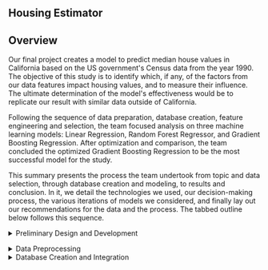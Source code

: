 
## Housing Estimator




## Overview
Our final project creates a model to predict median house values in California based on the US government's Census data from the year 1990. The objective of this study is to identify which, if any, of the factors from our data features impact housing values, and to measure their influence. The ultimate determination of the model's effectiveness would be to replicate our result with similar data outside of California.

Following the sequence of data preparation, database creation, feature engineering and selection, the team focused analysis on three machine learning models: Linear Regression, Random Forest Regressor, and Gradient Boosting Regression.  After optimization and comparison, the team concluded the optimized Gradient Boosting Regression to be the most successful model for the study. 

This summary presents the process the team undertook from topic and data selection, through database creation and modeling, to results and conclusion. In it, we detail the technologies we used, our decision-making process, the various iterations of models we considered, and finally lay out our recommendations for the data and the process.  The tabbed outline below follows this sequence.


<details><summary> Preliminary Design and Development </summary>

<p>
  
## Study Design    
The study design followed 5 main steps:  

- Identify the topic  
- Identify our data sources    
- Identify the question to be answered     
- Specify the target variable     
- Determine the model  
  
## Topic and Data Selection    
The topic was selected was housing value trends. Given most recent trends, the team felt that the topic was interesting and relevant, providing a rich opportunity in terms of available data and the broad array of features which can be modeled.  

 ### Criteria for Data Selection    

We selected the California Housing Prices database from Kaggle (https://www.kaggle.com/datasets/camnugent/california-housing-prices, details below), median house prices for California districts derived from the 1990 census. This dataset originated S&P Letters Data abnd We collected information on the variables using all the block groups in California from the 1990 Cens us. In this sample a block group on average includes 1425.5 individuals living in a geographically co mpact area. Naturally, the geographical area included varies inversely with the population density. W e computed distances among the centroids of each block group as measured in latitude and longitude. W e excluded all the block groups reporting zero entries for the independent and dependent variables. T he final data contained 20,640 observations on 9 variables. The dependent variable is ln(median house value).

                               Bols    tols
INTERCEPT		       11.4939 275.7518
MEDIAN INCOME	       0.4790  45.7768
MEDIAN INCOME2	       -0.0166 -9.4841
MEDIAN INCOME3	       -0.0002 -1.9157
ln(MEDIAN AGE)	       0.1570  33.6123
ln(TOTAL ROOMS/ POPULATION)    -0.8582 -56.1280
ln(BEDROOMS/ POPULATION)       0.8043  38.0685
ln(POPULATION/ HOUSEHOLDS)     -0.4077 -20.8762
ln(HOUSEHOLDS)	       0.0477  13.0792The Census data  data includes house features (age of the house, number of rooms, number of bedrooms), and community characteristics (median income, number of households, and geographic location).  We added additional context features through weather API calls and county employment rates to expand the scope of the Census data and enlarge the pool of potential influential factors.  In addition to the features above, the team researched availability of community crime statistics and economic indicators.  The deciding factor of whether to include more variables was based on accessibility of the data and on ease with which external data could be merged into the larger dataset. In the end, the team opted for a weather API call and census data on business establishments and number of employees.  

## The Database    

### Description  
Because this project is based on a machine learning model, one of the most important characteristics was the size of the dataset.  Both overfitting and underfitting are primary concerns in machine learning modelling.  Having a large enough data set helps control for both those conditions. The team set the minimal standard of 10,000 rows to meet this requirement.  This size specification narrowed the number of sources suitable for analysis.   After some searching, the team identified the US Census 1990 dataset from Kaggle ( as the main data source, augmented by other data sources. The California Housing Prices database is comprehensive, wide-ranging, saturated in geographic area, and includes geographical location coordinates which can link to a wide range of other data sources.  The external data for county employment figures were derived from census data (Census.gov) and weather from openweathermap.org, both called using APIs. The population information is the Kaggle California cities dataset. After cleaning, restructuring, refining and merging the individual datasets,  these four datasets became the production database and subsequently housed in AWS and connected in pgAdmin.

#### Component datasets: details
- **Census.csv**: 
    1990 Census data on communities   
    Selected features (3):   
    - counties 
    - Employees 
    - Establishments 
    Observations: 60

 - **Housing.csv**:  
    1999 Census data on housing in communities in California    
    Data is gathered by block  
    Features (11):  
	
| Column Name | Description |  
| --------------- | --------------- |   
|longitude|A measure of how far west a house is; a higher value is farther west| 
|latitude	|A measure of how far north a house is; a higher value is farther north|
|housingMedianAge	|Median age of a house within a block; a lower number is a newer building|
|totalRooms	|Total number of rooms within a block|
|totalBedrooms	|Total number of bedrooms within a block|
|population	|Total number of people residing within a block|
|households	|Total number of households, a group of people residing within a home unit, for a block|
|medianIncome	|Median income for households within a block of houses (measured in tens of thousands of US Dollars)|
|medianHouseValue	|Median house value for households within a block (measured in US Dollars)|
|oceanProximity	|Location of the house w.r.t ocean/sea|  
	
    Observations: 20,641
	
- **Weather data**:  
    Weather for specific date called through weather API  
    Features (5):  
    - Max Temp  
    - Humidity  
    - Cloudiness  
    - Wind Speed  
    - Description  
    Observations: 20,433 (after merge with cleaned housing dataset)  

- **Population data**:  
    Population information by county and city   
    Features (7):  
    - County  
    - City   
    - Incorporation_date  
    - pop_april_1980  
    - pop_april_1990  
    - pop_april_2000  
    - pop_april_2010  
    Observations: 455
	
## Limitations of the Data Set  
  While detailed within the features offered, this dataset had some limitations:  
  
    - the data is gathered by block; however, the data varies by unit   
        - 3 features are median values:  
	    - age of the houses per block;        
	    - income of the population per block; and,       
	    - value of the houses per block      
	- 4 are totals of the represented features within a block: 
	    - number of rooms     
	    - number of bedrooms      
	    - number of people    
            - number of households      

Scaling the data brings the input data points closer together; however, it is more difficult to get a good understanding of what the data is actually saying in interpreting results. For example, it is difficut to properly weight total number of rooms on a block as part of individual house values. If the data set had included the number of houses or dwellings being counted in the per-block reference frame, we could have created calculated features to include in the analysis, such as median number of rooms per house or median number of residents.  
	
Lastly, the data reflects a single point in time, so the  characteristics relevant to house values cannot be observed over time rendering it relatively static. With time data, it would be possible to see how impacts change with the changes in the values of the features themselves, and thus get a more accurate undersanding of true trends.  	
 
</p>
</details>

<p>
<details><summary>Data Preprocessing</summary>

## Structuring and Cleaning   
Data preparation began with creating a preliminary data structure usng Pandas to merge and join the individual datasets. Creating common columns to link the datasets was the first step.  The housing file did not include any city names, only the geographic coordinates.  The other datasets were identified by city and county.  The initial transformation added the specific city and county names to the housing dataset by using city.py and the location coordinates to list and append each city name to the housing set. 

 ### Census Data  
 #### Starting URL for Census Data API Call.  
url = "https://api.census.gov/data/1990/cbp?get=GEO_TTL,EMP,ESTAB&for=county:*&in=state:06&key=" + census_api_key   
census = requests.get(url).json()  
df = pd.DataFrame(census)  

**Input Dataset**  

 ![image](https://user-images.githubusercontent.com/101474477/184517692-656ea19d-258b-459f-b8a4-61af6fb7cde9.png)

Cleaning and Manipulation:  
new_columns = ['County', 'Employees', 'Establishments', 'State', 'County Code']
df['County'] = df['County'].map(lambda x: x.rstrip(" County, CA")
df = df.drop(columns=['State', 'County Code'])  

**Output Dataset**  

![image](https://user-images.githubusercontent.com/101474477/184517942-b7e7fd2d-e4c3-458a-8407-3788593f9d64.png)


### Population Data   

file = '../Data/cal_populations_city.csv'  
	
**Input Dataset** 
	
![image](https://user-images.githubusercontent.com/101474477/184518484-faac1560-0ac1-417b-9197-56e92bf57d7c.png)

 
**Output Dataset** 
	
df = df.drop(columns=['Incorportation_date', 'pop_april_1980', 'pop_april_2000', 'pop_april_2010'])  

![image](https://user-images.githubusercontent.com/101474477/184518591-dcf3d531-b956-4e49-9029-66b6bc6b5a35.png)

### Weather Data  	

-Use citypy to join city name to geographical coordinates    
	city = citipy.nearest_city(coordinate[0], coordinate[1]).city_name  

#### Parse the JSON and retrieve data.  
        city_weather = requests.get(city_url).json()  
        #### Parse out the needed data.     
        city_max_temp = city_weather["main"]["temp_max"]  
        city_humidity = city_weather["main"]["humidity"]  
        city_clouds = city_weather["clouds"]["all"]  
        city_wind = city_weather["wind"]["speed"]  
        city_description = city_weather["weather"][0]["description"]  
        #### Append the city information into city_data list.    
        city_data.append({"City": city.title(),    
                          "Max Temp": city_max_temp,  
                          "Humidity": city_humidity,  
                          "Cloudiness": city_clouds,  
                          "Wind Speed": city_wind,  
                          "Description": city_description})  

**Output Dataset**
	
![image](https://user-images.githubusercontent.com/101474477/184518678-260be8a9-4737-423c-b278-c5f38937b350.png)

### Final Dataset

**Input Dataset**
	
![image](https://user-images.githubusercontent.com/101474477/184518831-d28b4d60-2a12-4dfb-ae52-c579e0013152.png)

**Output Dataset**
	
![image](https://user-images.githubusercontent.com/101474477/184518858-df74aed6-729e-4131-aa14-46b62006a836.png)

	
</p>
</details>

<details><summary>Database Creation and Integration</summary>

## Creating the Table Structure in pgAdmin
	
The team decided to use AWS as the static data repository and use pgAdmin to create the production database. The tables were created in pgAdmin first following the schema:   

![image](https://user-images.githubusercontent.com/101474477/184518914-16ad6780-6e8e-4954-bbc8-e16e3c47df27.png)  
	
The static datasets were then called into pgAdmin through Spark.
	
![image](https://user-images.githubusercontent.com/101474477/184520065-39833e33-0322-4be6-8203-f0e55a328a42.png)

Weather, population, and census were joined into the main dataset, clean_merged_data.csv.  After being instantiated and joined, the final database was saved to a .csv file and read into Pandas for final data preparation and modelling.

**Output database: clean_merged_data.csv**
	**Observations: 11,454**

<details><summary>Technologies</summary>
Technologies, languages, tools, and algorithms used throughout the project

<p>
API calls
matplotlib.pyplot 
collections Counter
seaborn 
Python 
Jupyter Notebook
R and R Studio
Pandas, numpy, citypy
Mlenv environment
Linear Regression
GradientBoostingRegressor
Random Forest Regressor
Database Integration:
AWS Relational Database System
pgAdmin
prosgresSQL

sklearn.ensemble RandomForestRegressor
sklearn.datasets make_regression
sklearn.ensemble HistGradientBoostingRegressor
sklearn.preprocessing LabelEncoder
sklearn metrics

sklearn.ensemble RandomForestRegressor
sklearn.preprocessing StandardScaler
sklearn.model_selection train_test_split
sklearn.metrics accuracy_score, classification_report
</p>
</details>

<details><summary>Data Exploration</summary>

<p>

Concurrent with data cleaning and structuring, the team conducted preliminary data analysis to get a feel for the data itself.  This took the form of histogram and rough regression on the database elements.

#### Histograms  
![image](https://user-images.githubusercontent.com/101474477/184519340-7aeb165e-fb85-45ae-a81f-c69508b42a65.png)

![image](https://user-images.githubusercontent.com/101474477/184519385-9baa560a-2d00-4646-98e3-dbda83034041.png)

Few of the variables plotted had normal distributions. Households heavily skew left as do population, total rooms, and total bedrooms. Median house age, median income, and median house value are more symmetrically distributed as are maximum temperature, humidity and wind speed. 

#### Simple Univariate Regression  
Regression plots of these variables against the target variable, median house value, are shown below.  The coefficients are the intercept and the slope for each variable. These become the equation for the value predictions for median house value given the value of the independent variable. The formula for the plot of the regression line is y = a+bx where a is the intercept, b is the slope, and x is the value of the independent variable for that observation. 
	
**Population**  
Y Coefficients:  
|Intercept	|Population	|
|---------------|---------------|
|	225,271.17|	-4,740.26|	

Formula:  
Y = 225,271.17-4,740.26*population  
|Y: House Value|	X: Population|
|--------------|-------------------|
|215,791|	2|
|211,050|	3|
|206,310|	4|  
	
![image](https://user-images.githubusercontent.com/101474477/184520957-234221bc-bc46-4e28-b176-b47810721a78.png)

**Total Rooms**
Y Coefficients:  
|Intercept	|Rooms	|
|---------------|---------------|	
|225,271.17	|18,450.55	|

Formula:  
Y = 225,271.17+18,450.55*rooms  
|Y: House Value|	X: Rooms|
|--------------|-------------------|
|242,291	|2|
|250,802	|3|
|259,312	|4|  

![image](https://user-images.githubusercontent.com/101474477/184521132-0868cf70-2f1d-4f0d-909b-9b26b89372d8.png)

**Median Income**   
Y Coefficients:  
|Intercept	|ncome	|
|--------------|-------------------|	
|225,271.17	|9,658.27	|

Formula:  
Y = 225,271.17+79,658.27*income  
| House Value	| Income|
|--------------|-------------------|
|75,271	|50,000|
|300,271	|75,000|
|384,588	|100,000|

![image](https://user-images.githubusercontent.com/101474477/184521288-ebbefed6-9b62-4778-aaf9-4679397e519d.png)

**Median House Age**     
 Y Coefficients:  
|Intercept	|Age	|
|--------------|-------------------|
|225,271.17	|8,510.13|

Formula:  
Y = 225,271.17+8,510.13*age  
|Y: House Value	|X: House Age|
|--------------|-------------------|
|242,291	|2|
|250,802	|3|
|259,312	|4|

![image](https://user-images.githubusercontent.com/101474477/184521439-82fa77c2-6417-494c-9d2a-f5b5e56c4704.png)

**Total Households**
Y Coefficients:  
|ntercept	|Households	|
|--------------|-------------------|
|225,271.17	|8,010.86|

Formula:  
Y = 225,271.17+8,010.86*households  
|Y: House Value	|X: Households|
|--------------|-------------------|
|241,293	|2|
|249,304	|3|
|257,315	|4|

![image](https://user-images.githubusercontent.com/101474477/184521521-90dc48ce-e477-4b8d-8dab-49cf39a8720b.png)

**Total Bedrooms**  
Y Coefficients:    
|Intercept	|Households	|
|--------------|-------------------|
|225,271.17	|6,593.80|

Formula:  
Y = 225,271.17+6,593.80*bedrooms  
|Y: House Value	|X: Bedrooms|
|--------------|-------------------|
|238,459	|2|
|245,053	|3|
|251,646	|4|

![image](https://user-images.githubusercontent.com/101474477/184521601-27988feb-a9ff-4e40-ab11-d422763f5693.png)

Although rough, these plots help guide feature selection.

 </p>
</details>

<details><summary>Choosing the Model</summary>
<p>
The team agreed that a supervised machine learning model would be best suited for the data and objectives of the project.  We were using labelled data and were working with a relatively large dataset. For that reason, the team early in the process (concurrent with the data selection and topic selection discussions), determined that either the Random Forest Regressor or the Hist Gradient Boosting Regressor would be good candidates for the final model, since both have a relatively high degree of accuracy while being resistant to overfitting.
	
We ran both the Random Forest Regressor and the Hist Gradient Boosting Regressor.  In addition, the team decided to explore other models for comparison, so a Linear Regression model was added. As part of the comparison, the team wanted to examine the accuracy scores of the models, but also the feature importances.  Hist Gradient Boosting Regressor does not have a features importances function at this time, but Gradient Boosting Regressor does, so that was substituted for the Hist Gradient Boosting model.  Theses models, the processes, and the results are presented separately below.
	
 </p>
</details>

<details><summary>Analysis</summary>

### Production Preprocessing  
After loading and reading the database into Pandas for the actual modelling and analysis, the final preprocessing took place.  
The low value or noisy variables City, County, Longitude, latitude were dropped, and categorical variables, such as Ocean Proximity and weather description were converted to numeric values using get.dummies.
	
Then, the preprocessed data was split into the features and target arrays:
X = housing_df.drop(columns = ["median_house_value"])
y = housing_df['median_house_value']
	
and the training and testing datasets were created:
from sklearn.model_selection import train_test_split
X_train, X_test, y_train, y_test = train_test_split(X, y, random_state=1, test_size=1/3)

The 70/30 split was in line with recommended practice.
	
<details><summary>Random Forest Regressor</summary>

<p>



</p>
</details>




<details><summary>Hist Gradient Boosting Regressor</summary>

<p>

</p>
</details>


<details><summary>Gradient Boosting Regression</summary>

<p>



</p>
</details>

<details><summary>Results and Recommendations</summary>

<p>

</p>
</details>

<details><summary>Conclusion</summary>

<p>
	
![image](https://user-images.githubusercontent.com/98067116/183781913-c398ffbe-97f8-47a7-910e-74ae0a09246c.png)

</p>
</details>

<details><summary>Results</summary>
Result of analysis  
Recommendation for future analysis  
Anything the team would have done differently  
<p>


</p>
</details>



<details><summary>Recommendations</summary>

<p>




</p>
</details>



####  Data Sources:

[Kaggle Dataset #1](https://www.kaggle.com/datasets/camnugent/california-housing-prices)

[Kaggle Dataset #2](https://www.kaggle.com/datasets/camnugent/california-housing-feature-engineering?select=cal_populations_city.csv)

[Census.gov](https://api.census.gov/data/1990/cbp?get=GEO_TTL,EMP,ESTAB&for=county:*&in=state:06&key=)

[OpenWeatherMap.org](http://api.openweathermap.org/data/2.5/weather?units=Imperial&APPID=)

#### Visualizations: 

[Dashboard](https://public.tableau.com/views/Housing_Estimator/Housing_Estimator?:language=en-US&:display_count=n&:origin=viz_share_link)

[Google Slide Presentation](https://docs.google.com/presentation/d/1T7_yxJK3ywl04BYXVCxGlF-N4pR6hri29zj-ifyfONc/edit#slide=id.p)
